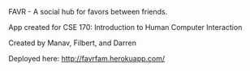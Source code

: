 FAVR - A social hub for favors between friends.

App created for CSE 170: Introduction to Human Computer Interaction

Created by Manav, Filbert, and Darren

Deployed here:
http://favrfam.herokuapp.com/
